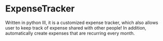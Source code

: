 # ExpenseTracker

Written in python III, it is a customized expense tracker, which also allows user to keep track of expense shared with other people! In addition, automatically create expenses that are recurring every month.
